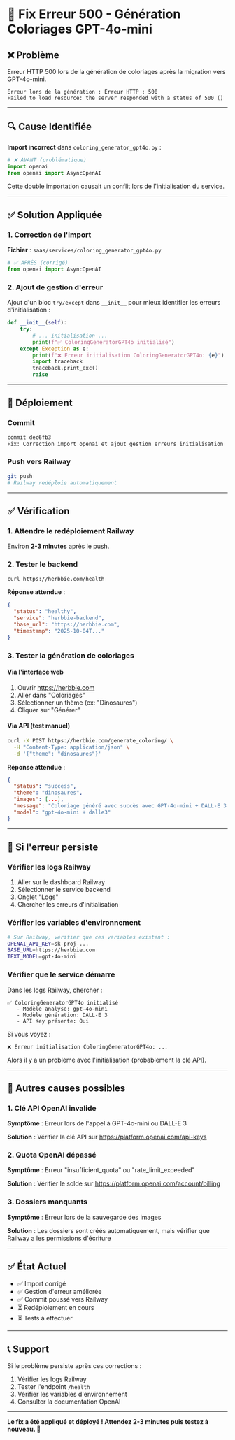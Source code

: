 # 🔧 Fix Erreur 500 - Génération Coloriages GPT-4o-mini

## ❌ Problème

Erreur HTTP 500 lors de la génération de coloriages après la migration vers GPT-4o-mini.

```
Erreur lors de la génération : Erreur HTTP : 500
Failed to load resource: the server responded with a status of 500 ()
```

---

## 🔍 Cause Identifiée

**Import incorrect** dans `coloring_generator_gpt4o.py` :

```python
# ❌ AVANT (problématique)
import openai
from openai import AsyncOpenAI
```

Cette double importation causait un conflit lors de l'initialisation du service.

---

## ✅ Solution Appliquée

### 1. Correction de l'import

**Fichier** : `saas/services/coloring_generator_gpt4o.py`

```python
# ✅ APRÈS (corrigé)
from openai import AsyncOpenAI
```

### 2. Ajout de gestion d'erreur

Ajout d'un bloc `try/except` dans `__init__` pour mieux identifier les erreurs d'initialisation :

```python
def __init__(self):
    try:
        # ... initialisation ...
        print(f"✅ ColoringGeneratorGPT4o initialisé")
    except Exception as e:
        print(f"❌ Erreur initialisation ColoringGeneratorGPT4o: {e}")
        import traceback
        traceback.print_exc()
        raise
```

---

## 🚀 Déploiement

### Commit
```bash
commit dec6fb3
Fix: Correction import openai et ajout gestion erreurs initialisation
```

### Push vers Railway
```bash
git push
# Railway redéploie automatiquement
```

---

## ✅ Vérification

### 1. Attendre le redéploiement Railway
Environ **2-3 minutes** après le push.

### 2. Tester le backend
```bash
curl https://herbbie.com/health
```

**Réponse attendue** :
```json
{
  "status": "healthy",
  "service": "herbbie-backend",
  "base_url": "https://herbbie.com",
  "timestamp": "2025-10-04T..."
}
```

### 3. Tester la génération de coloriages

#### Via l'interface web
1. Ouvrir https://herbbie.com
2. Aller dans "Coloriages"
3. Sélectionner un thème (ex: "Dinosaures")
4. Cliquer sur "Générer"

#### Via API (test manuel)
```bash
curl -X POST https://herbbie.com/generate_coloring/ \
  -H "Content-Type: application/json" \
  -d '{"theme": "dinosaures"}'
```

**Réponse attendue** :
```json
{
  "status": "success",
  "theme": "dinosaures",
  "images": [...],
  "message": "Coloriage généré avec succès avec GPT-4o-mini + DALL-E 3 !",
  "model": "gpt-4o-mini + dalle3"
}
```

---

## 🐛 Si l'erreur persiste

### Vérifier les logs Railway

1. Aller sur le dashboard Railway
2. Sélectionner le service backend
3. Onglet "Logs"
4. Chercher les erreurs d'initialisation

### Vérifier les variables d'environnement

```bash
# Sur Railway, vérifier que ces variables existent :
OPENAI_API_KEY=sk-proj-...
BASE_URL=https://herbbie.com
TEXT_MODEL=gpt-4o-mini
```

### Vérifier que le service démarre

Dans les logs Railway, chercher :
```
✅ ColoringGeneratorGPT4o initialisé
   - Modèle analyse: gpt-4o-mini
   - Modèle génération: DALL-E 3
   - API Key présente: Oui
```

Si vous voyez :
```
❌ Erreur initialisation ColoringGeneratorGPT4o: ...
```

Alors il y a un problème avec l'initialisation (probablement la clé API).

---

## 📝 Autres causes possibles

### 1. Clé API OpenAI invalide

**Symptôme** : Erreur lors de l'appel à GPT-4o-mini ou DALL-E 3

**Solution** : Vérifier la clé API sur https://platform.openai.com/api-keys

### 2. Quota OpenAI dépassé

**Symptôme** : Erreur "insufficient_quota" ou "rate_limit_exceeded"

**Solution** : Vérifier le solde sur https://platform.openai.com/account/billing

### 3. Dossiers manquants

**Symptôme** : Erreur lors de la sauvegarde des images

**Solution** : Les dossiers sont créés automatiquement, mais vérifier que Railway a les permissions d'écriture

---

## ✅ État Actuel

- ✅ Import corrigé
- ✅ Gestion d'erreur améliorée
- ✅ Commit poussé vers Railway
- ⏳ Redéploiement en cours
- ⏳ Tests à effectuer

---

## 📞 Support

Si le problème persiste après ces corrections :

1. Vérifier les logs Railway
2. Tester l'endpoint `/health`
3. Vérifier les variables d'environnement
4. Consulter la documentation OpenAI

---

**Le fix a été appliqué et déployé ! Attendez 2-3 minutes puis testez à nouveau. 🚀**
